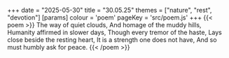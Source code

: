+++
date = "2025-05-30"
title = "30.05.25"
themes = ["nature", "rest", "devotion"]
[params]
  colour = 'poem'
  pageKey = 'src/poem.js'
+++
{{< poem >}}
The way of quiet clouds,
And homage of the muddy hills,
Humanity affirmed in slower days,
Though every tremor of the haste,
Lays close beside the resting heart,
It is a strength one does not have,
And so must humbly ask for peace.
{{< /poem >}}